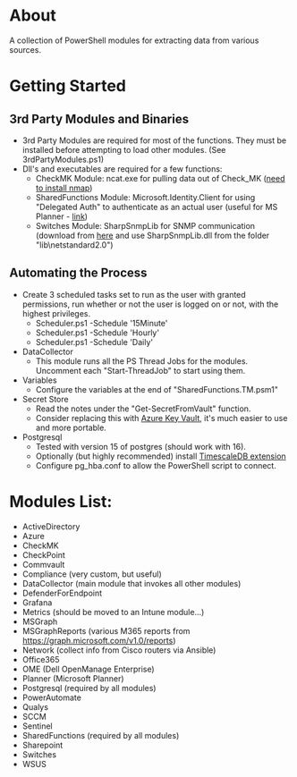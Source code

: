 # About
A collection of PowerShell modules for extracting data from various sources.

# Getting Started

## 3rd Party Modules and Binaries
- 3rd Party Modules are required for most of the functions. They must be installed before attempting to load other modules. (See 3rdPartyModules.ps1)
- Dll's and executables are required for a few functions:
  - CheckMK Module: ncat.exe for pulling data out of Check_MK ([need to install nmap](https://nmap.org/dist/nmap-7.92-setup.exe))
  - SharedFunctions Module: Microsoft.Identity.Client for using "Delegated Auth" to authenticate as an actual user (useful for MS Planner - [link](https://www.nuget.org/api/v2/package/Microsoft.Identity.Client/4.58.1))
  - Switches Module: SharpSnmpLib for SNMP communication (download from [here](https://www.nuget.org/api/v2/package/Lextm.SharpSnmpLib/12.5.2) and use SharpSnmpLib.dll from the folder "lib\netstandard2.0")
 
## Automating the Process
- Create 3 scheduled tasks set to run as the user with granted permissions, run whether or not the user is logged on or not, with the highest privileges.
  - Scheduler.ps1 -Schedule '15Minute'
  - Scheduler.ps1 -Schedule 'Hourly'
  - Scheduler.ps1 -Schedule 'Daily'
- DataCollector
  - This module runs all the PS Thread Jobs for the modules. Uncomment each "Start-ThreadJob" to start using them.
- Variables
  - Configure the variables at the end of "SharedFunctions.TM.psm1"
- Secret Store
  - Read the notes under the "Get-SecretFromVault" function.
  - Consider replacing this with [Azure Key Vault](https://learn.microsoft.com/en-us/azure/key-vault/secrets/quick-create-powershell), it's much easier to use and more portable.
- Postgresql
  - Tested with version 15 of postgres (should work with 16).
  - Optionally (but highly recommended) install [TimescaleDB extension](https://docs.timescale.com/self-hosted/latest/install/)
  - Configure pg_hba.conf to allow the PowerShell script to connect.

# Modules List:
- ActiveDirectory
- Azure
- CheckMK
- CheckPoint
- Commvault
- Compliance (very custom, but useful)
- DataCollector (main module that invokes all other modules)
- DefenderForEndpoint
- Grafana
- Metrics (should be moved to an Intune module...)
- MSGraph
- MSGraphReports (various M365 reports from https://graph.microsoft.com/v1.0/reports)
- Network (collect info from Cisco routers via Ansible)
- Office365
- OME (Dell OpenManage Enterprise)
- Planner (Microsoft Planner)
- Postgresql (required by all modules)
- PowerAutomate
- Qualys
- SCCM
- Sentinel
- SharedFunctions (required by all modules)
- Sharepoint
- Switches
- WSUS
